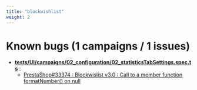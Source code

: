 ```yaml
---
title: "blockwishlist"
weight: 2
---
```


# Known bugs (1 campaigns / 1 issues)
* **[tests/UI/campaigns/02_configuration/02_statisticsTabSettings.spec.ts](https://github.com/PrestaShop/blockwishlist/tree/blockwishlist/tests/UI/campaigns/02_configuration/02_statisticsTabSettings.spec.ts)** :
  * [PrestaShop#33374 : Blockwislist v3.0 : Call to a member function formatNumber() on null](https://github.com/PrestaShop/PrestaShop/issues/33374)

